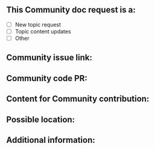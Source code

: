 <!-- (REQUIRED) What is the nature of this issue? -->
## This Community doc request is a:
- [ ] New topic request
- [ ] Topic content updates
- [ ] Other

<!-- (REQUIRED) What is the Community issue and code PR? -->
## Community issue link:

## Community code PR:


<!-- (REQUIRED) What new information or updates are required for your Community contribution? -->
## Content for Community contribution:

<!-- (OPTIONAL) Where would you expect this content in DevDocs? -->
## Possible location:

<!-- (OPTIONAL) What other information can you provide? -->
## Additional information:

<!--
Thank you for taking the time to request updates for your Community Engineering contribution!
GitHub Issues should only be created for problems/topics related to this project's codebase.

Before submitting this issue, please make sure you are complying with our Code of Conduct:
https://github.com/magento/devdocs/blob/develop/.github/CODE_OF_CONDUCT.md

Issues that do not comply with our Code of Conduct or do not contain enough information may be closed at the maintainers' discretion.

Feel free to remove this section before creating this issue.
-->
